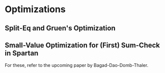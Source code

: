 # Optimizations

## Split-Eq and Gruen's Optimization

## Small-Value Optimization for (First) Sum-Check in Spartan

For these, refer to the upcoming paper by Bagad-Dao-Domb-Thaler.